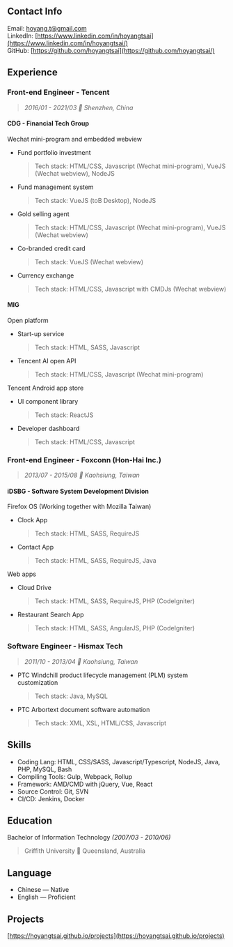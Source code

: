 ## Contact Info

Email: [hoyang.t@gmail.com](mailto:hoyang.t@gmail.com)<br/>
LinkedIn: [https://www.linkedin.com/in/hoyangtsai](https://www.linkedin.com/in/hoyangtsai/)<br/>
GitHub: [https://github.com/hoyangtsai](https://github.com/hoyangtsai/)<br/>

## Experience

### Front-end Engineer - Tencent

> _2016/01 - 2021/03 📍 Shenzhen, China_

#### CDG - Financial Tech Group

Wechat mini-program and embedded webview

- Fund portfolio investment
    > Tech stack: HTML/CSS, Javascript (Wechat mini-program), VueJS (Wechat webview), NodeJS
- Fund management system
    > Tech stack: VueJS (toB Desktop), NodeJS
- Gold selling agent
    > Tech stack: HTML/CSS, Javascript (Wechat mini-program), VueJS (Wechat webview)
- Co-branded credit card
    > Tech stack: VueJS (Wechat webview)
- Currency exchange
    > Tech stack: HTML/CSS, Javascript with CMDJs (Wechat webview)

#### MIG

Open platform

- Start-up service
    > Tech stack: HTML, SASS, Javascript
- Tencent AI open API
    > Tech stack: HTML/CSS, Javascript (Wechat mini-program)

Tencent Android app store

- UI component library
    > Tech stack: ReactJS
- Developer dashboard
    > Tech stack: HTML/CSS, Javascript

### Front-end Engineer - Foxconn (Hon-Hai Inc.)

> _2013/07 - 2015/08 📍 Kaohsiung, Taiwan_

#### iDSBG - Software System Development Division

Firefox OS (Working together with Mozilla Taiwan)

- Clock App
    > Tech stack: HTML, SASS, RequireJS
- Contact App
    > Tech stack: HTML, SASS, RequireJS, Java

Web apps

- Cloud Drive
    > Tech stack: HTML, SASS, RequireJS, PHP (CodeIgniter)

- Restaurant Search App
    > Tech stack: HTML, SASS, AngularJS, PHP (CodeIgniter)

### Software Engineer - Hismax Tech

> _2011/10 - 2013/04 📍 Kaohsiung, Taiwan_

- PTC Windchill product lifecycle management (PLM) system customization
    > Tech stack: Java, MySQL

- PTC Arbortext document software automation
    > Tech stack: XML, XSL, HTML/CSS, Javascript

## Skills

- Coding Lang: HTML, CSS/SASS, Javascript/Typescript, NodeJS, Java, PHP, MySQL, Bash
- Compiling Tools: Gulp, Webpack, Rollup
- Framework: AMD/CMD with jQuery, Vue, React
- Source Control: Git, SVN
- CI/CD: Jenkins, Docker

## Education

Bachelor of Information Technology _(2007/03 - 2010/06)_
> Griffith University 📍 Queensland, Australia

## Language

- Chinese — Native
- English — Proficient

## Projects

[https://hoyangtsai.github.io/projects](https://hoyangtsai.github.io/projects)
